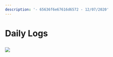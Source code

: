 ```yaml
---
description: '- 65636f6e67616d6572 - 12/07/2020'
---
```


# Daily Logs

## 

![](https://lh4.googleusercontent.com/qumvYrOZFa55p23sgh_2Yc2NviNKEooTweZB7Q2G0JgDBZRoyS4bLIKOUfqnK-CoiDviLFynk4TTP3PgDAX9cOwe9bjw0SCUB5gl9DBRygBBuvUsbpARs3GTCzTj36nB1mN7Rjee)



